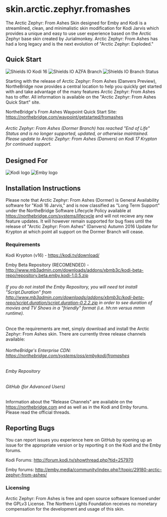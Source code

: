 # skin.arctic.zephyr.fromashes
The Arctic Zephyr: From Ashes Skin designed for Emby and Kodi is a streamlined, clean, and minimalistic skin modification for Kodi Jarvis which provides a unique and easy to use user experience based on the Arctic Zephyr base skin created by Jurialmonkey. Arctic Zephyr: From Ashes has had a long legacy and is the next evolution of "Arctic Zephyr: Exploded."

## Quick Start
![Shields IO Kodi 16](https://img.shields.io/badge/Kodi-16-blue.svg) ![Shields IO AZFA Branch](https://img.shields.io/badge/Arctic%20Zephyr%3A%20From%20Ashes-Dormer%20(3.2.41)-blue.svg) ![Shields IO Branch Status](https://img.shields.io/badge/Dormer%20GA-EoL-red.svg)

Starting with the release of Arctic Zephyr: From Ashes (Danvers Preview), NortheBridge now provides a central location to help you quickly get started with and take advantage of the many features Arctic Zephyr: From Ashes has to offer. All information is available on the "Arctic Zephyr: From Ashes Quick Start" site.

NortheBridge's From Ashes Waypoint Quick Start Site: https://northebridge.com/waypoint/getstarted/fromashes

###### Arctic Zephyr: From Ashes (Dormer Branch) has reached "End of Life" Status and is no longer supported, updated, or otherwise maintained. Please update to Arctic Zephyr: From Ashes (Danvers) on Kodi 17 Krypton for continued support.

## Designed For
![Kodi logo](https://raw.githubusercontent.com/xbmc/xbmc-forum/master/xbmc/images/logo-sbs-black.png) ![Emby logo](http://emby.media/community/public/style_images/logoemby.png)

## Installation Instructions
Please note that Arctic Zephyr: From Ashes (Dormer) is General Availability software for "Kodi 16 Jarvis," and is now classified as "Long Term Support" under the NortheBridge Software Lifecycle Policy available at https://northebridge.com/systems/lifecycle and will not recieve any new feature updates. It will however remain supported for bug fixes until the release of "Arctic Zephyr: From Ashes" (Danvers) Autumn 2016 Update for Krypton at which point all support on the Dormer Branch will cease.

### Requirements
Kodi Krypton (v16) - https://kodi.tv/download/

Emby Beta Repository (RECOMENDED) - http://www.mb3admin.com/downloads/addons/xbmb3c/kodi-beta-repo/repository.beta.emby.kodi-1.0.5.zip

###### If you do not install the Emby Repository, you will need tot install "Script.Duration" from http://www.mb3admin.com/downloads/addons/xbmb3c/kodi-beta-repo/script.duration/script.duration-0.2.2.zip in order to see duration of movies and TV Shows in a "friendly" format (i.e. hh:nn versus mmm runtime).

Once the requirements are met, simply download and install the Arctic Zephyr: From Ashes skin. There are currently three release channels available:

###### NortheBridge's Enterprise CDN: https://northebridge.com/systems/oss/embykodi/fromashes
###### Emby Repository
###### GitHub (for Advanced Users)

Information about the "Release Channels" are available on the https://northebridge.com and as well as in the Kodi and Emby forums. Please read the official threads.

## Reporting Bugs
You can report issues you experience here on GitHub by opening up an issue for the appropriate version or by reporting it on the Kodi and the Emby forums.

Kodi Forums: http://forum.kodi.tv/showthread.php?tid=257970

Emby forums: http://emby.media/community/index.php?/topic/29180-arctic-zephyr-from-ashes/

### Licensing
Arctic Zephyr: From Ashes is free and open source software licensed under the GPLv3 License. The Northern Lights Foundation receives no monetary compensation for the development and usage of this skin.

